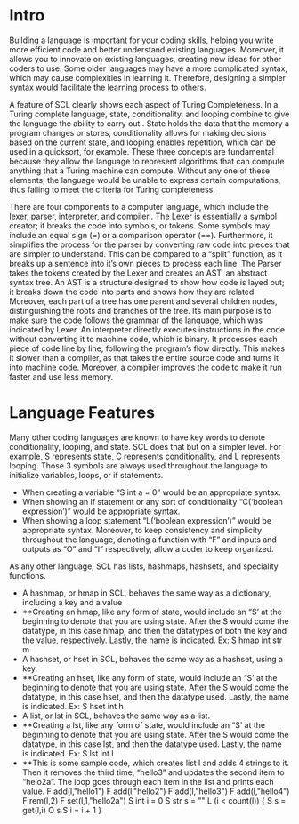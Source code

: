 # Intro

Building a language is important for your coding skills, helping you write more efficient code and better understand existing languages. Moreover, it allows you to innovate on existing languages, creating new ideas for other coders to use. Some older languages may have a more complicated syntax, which may cause complexities in learning it. Therefore, designing a simpler syntax would facilitate the learning process to others.	

A feature of SCL clearly shows each aspect of Turing Completeness. In a Turing complete language, state, conditionality, and looping combine to give the language the ability to carry out . State holds the data that the memory a program changes or stores, conditionality allows for making decisions based on the current state, and looping enables repetition, which can be used in a quicksort, for example. These three concepts are fundamental because they allow the language to represent algorithms that can compute anything that a Turing machine can compute. Without any one of these elements, the language would be unable to express certain computations, thus failing to meet the criteria for Turing completeness.

There are four components to a computer language, which include the lexer, parser, interpreter, and compiler.. The Lexer is essentially a symbol creator; it breaks the code into symbols, or tokens. Some symbols may include an equal sign (=) or a comparison operator (==). Furthermore, it simplifies the process for the parser by converting raw code into pieces that are simpler to understand. This can be compared to a “split” function, as it breaks up a sentence into it’s own pieces to process each line. The Parser takes the tokens created by the Lexer and creates an AST, an abstract syntax tree. An AST is a structure designed to show how code is layed out; it breaks down the code into parts and shows how they are related. Moreover, each part of a tree has one parent and several children nodes, distinguishing the roots and branches of the tree. Its main purpose is to make sure the code follows the grammar of the language, which was indicated by Lexer. An interpreter directly executes instructions in the code without converting it to machine code, which is binary. It processes each piece of code line by line, following the program’s flow directly. This makes it slower than a compiler, as that takes the entire source code and turns it into machine code. Moreover, a compiler improves the code to make it run faster and use less memory. 

# Language Features

Many other coding languages are known to have key words to denote conditionality, looping, and state. SCL does that but on a simpler level. For example, S represents state, C represents conditionality, and L represents looping. Those 3 symbols are always used throughout the language to initialize variables, loops, or if statements. 

* When creating a variable “S int a = 0” would be an appropriate syntax. 
* When showing an if statement or any sort of conditionality “C(‘boolean expression’)” would be appropriate syntax. 
* When showing a loop statement “L(‘boolean expression’)” would be appropriate syntax.
Moreover, to keep consistency and simplicity throughout the language, denoting a function with “F” and inputs and outputs as “O” and “I” respectively, allow a coder to keep organized.

As any other language, SCL has lists, hashmaps, hashsets, and speciality functions. 
* A hashmap, or hmap in SCL, behaves the same way as a dictionary, including a key and a value 
* **Creating an hmap, like any form of state, would include an “S’ at the beginning to denote that you are using state. After the S would come the datatype, in this case hmap, and then the datatypes of both the key and the value, respectively. Lastly, the name is indicated.  Ex: S hmap int str m
* A hashset, or hset in SCL, behaves the same way as a hashset, using a key. 
* **Creating an hset, like any form of state, would include an “S’ at the beginning to denote that you are using state. After the S would come the datatype, in this case hset, and then the datatype used. Lastly, the name is indicated.  Ex: S hset int h
* A list, or lst in SCL, behaves the same way as a list.
* **Creating a lst, like any form of state, would include an “S’ at the beginning to denote that you are using state. After the S would come the datatype, in this case lst, and then the datatype used. Lastly, the name is indicated.  Ex: S lst int l
* **This is some sample code, which creates list l and adds 4 strings to it. Then it removes the third time, “hello3” and updates the second item to “helo2a”. The loop goes through each item in the list and prints each value.
F add(l,"hello1")
F add(l,"hello2")
F add(l,"hello3")
F add(l,"hello4")
F rem(l,2)
F set(l,1,"hello2a")
S int i = 0
S str s = ""
L (i < count(l))
{
S s = get(l,i)
O s
S i = i + 1
}
